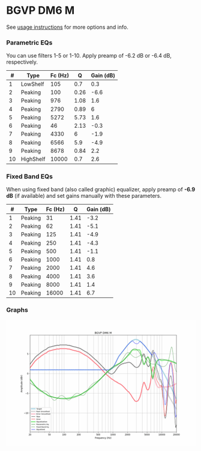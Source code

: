 # BGVP DM6 M
See [usage instructions](https://github.com/jaakkopasanen/AutoEq#usage) for more options and info.

### Parametric EQs
You can use filters 1-5 or 1-10. Apply preamp of -6.2 dB or -6.4 dB, respectively.

|   # | Type      |   Fc (Hz) |    Q |   Gain (dB) |
|-----|-----------|-----------|------|-------------|
|   1 | LowShelf  |       105 | 0.7  |         0.3 |
|   2 | Peaking   |       100 | 0.26 |        -6.6 |
|   3 | Peaking   |       976 | 1.08 |         1.6 |
|   4 | Peaking   |      2790 | 0.89 |         6   |
|   5 | Peaking   |      5272 | 5.73 |         1.6 |
|   6 | Peaking   |        46 | 2.13 |        -0.3 |
|   7 | Peaking   |      4330 | 6    |        -1.9 |
|   8 | Peaking   |      6566 | 5.9  |        -4.9 |
|   9 | Peaking   |      8678 | 0.84 |         2.2 |
|  10 | HighShelf |     10000 | 0.7  |         2.6 |

### Fixed Band EQs
When using fixed band (also called graphic) equalizer, apply preamp of **-6.9 dB** (if available) and set gains manually with these parameters.

|   # | Type    |   Fc (Hz) |    Q |   Gain (dB) |
|-----|---------|-----------|------|-------------|
|   1 | Peaking |        31 | 1.41 |        -3.2 |
|   2 | Peaking |        62 | 1.41 |        -5.1 |
|   3 | Peaking |       125 | 1.41 |        -4.9 |
|   4 | Peaking |       250 | 1.41 |        -4.3 |
|   5 | Peaking |       500 | 1.41 |        -1.1 |
|   6 | Peaking |      1000 | 1.41 |         0.8 |
|   7 | Peaking |      2000 | 1.41 |         4.6 |
|   8 | Peaking |      4000 | 1.41 |         3.6 |
|   9 | Peaking |      8000 | 1.41 |         1.4 |
|  10 | Peaking |     16000 | 1.41 |         6.7 |

### Graphs
![](./BGVP%20DM6%20M.png)
